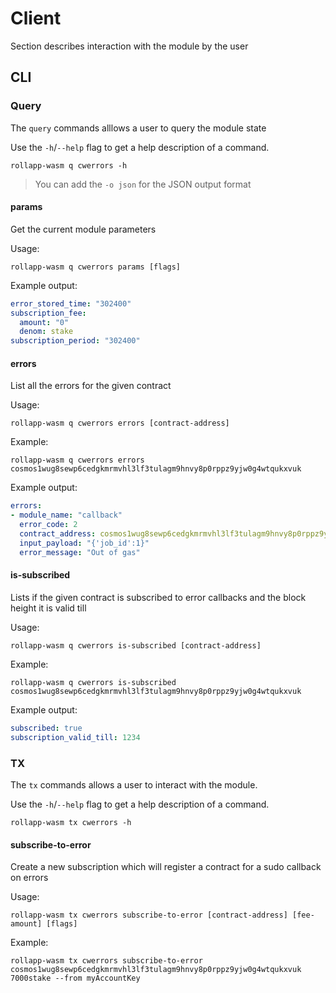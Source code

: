 # Client

Section describes interaction with the module by the user

## CLI

### Query

The `query` commands alllows a user to query the module state

Use the `-h`/`--help` flag to get a help description of a command.

`rollapp-wasm q cwerrors -h`

> You can add the `-o json` for the JSON output format

#### params

Get the current module parameters

Usage:

`rollapp-wasm q cwerrors params [flags]`

Example output:

```yaml
error_stored_time: "302400"
subscription_fee:
  amount: "0"
  denom: stake
subscription_period: "302400"
```

#### errors

List all the errors for the given contract

Usage:

`rollapp-wasm q cwerrors errors [contract-address]`

Example:

`rollapp-wasm q cwerrors errors cosmos1wug8sewp6cedgkmrmvhl3lf3tulagm9hnvy8p0rppz9yjw0g4wtqukxvuk`

Example output:

```yaml
errors:
- module_name: "callback"
  error_code: 2
  contract_address: cosmos1wug8sewp6cedgkmrmvhl3lf3tulagm9hnvy8p0rppz9yjw0g4wtqukxvuk
  input_payload: "{'job_id':1}"
  error_message: "Out of gas"
```

#### is-subscribed

Lists if the given contract is subscribed to error callbacks and the block height it is valid till

Usage:

`rollapp-wasm q cwerrors is-subscribed [contract-address]`

Example:

`rollapp-wasm q cwerrors is-subscribed cosmos1wug8sewp6cedgkmrmvhl3lf3tulagm9hnvy8p0rppz9yjw0g4wtqukxvuk`

Example output:

```yaml
subscribed: true
subscription_valid_till: 1234
```

### TX

The `tx` commands allows a user to interact with the module.

Use the `-h`/`--help` flag to get a help description of a command.

`rollapp-wasm tx cwerrors -h`

#### subscribe-to-error

Create a new subscription which will register a contract for a sudo callback on errors

Usage:

`rollapp-wasm tx cwerrors subscribe-to-error [contract-address] [fee-amount] [flags]`

Example:

`rollapp-wasm tx cwerrors subscribe-to-error cosmos1wug8sewp6cedgkmrmvhl3lf3tulagm9hnvy8p0rppz9yjw0g4wtqukxvuk 7000stake --from myAccountKey`
